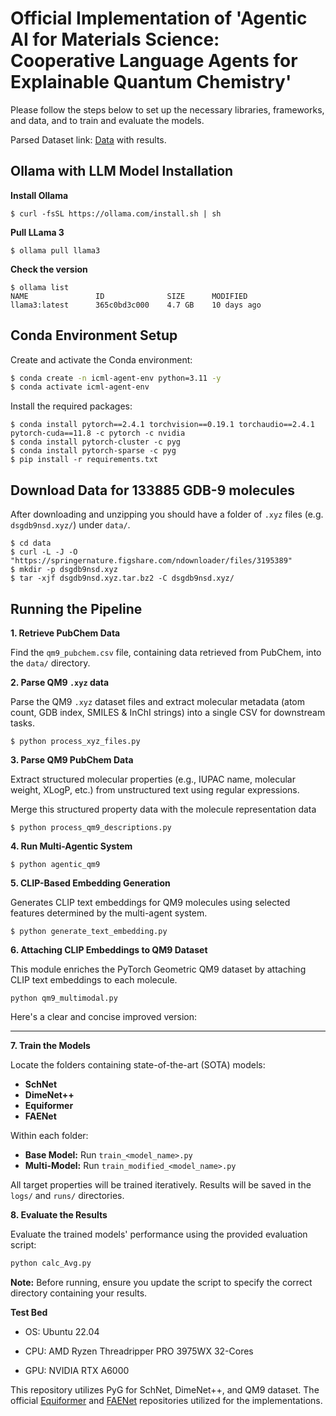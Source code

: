 # Official Implementation of 'Agentic AI for Materials Science: Cooperative Language Agents for Explainable Quantum Chemistry'

Please follow the steps below to set up the necessary libraries, frameworks, and data, and to train and evaluate the models.

Parsed Dataset link: [Data](https://figshare.com/s/7e858bb1c98bbba706b4) with results.

## Ollama with LLM Model Installation

**Install Ollama**

```$ curl -fsSL https://ollama.com/install.sh | sh```

**Pull LLama 3**

```$ ollama pull llama3```

**Check the version**
```
$ ollama list
NAME               ID              SIZE      MODIFIED   
llama3:latest      365c0bd3c000    4.7 GB    10 days ago    
```

## Conda Environment Setup

Create and activate the Conda environment:

```bash
$ conda create -n icml-agent-env python=3.11 -y
$ conda activate icml-agent-env
```

Install the required packages:

```
$ conda install pytorch==2.4.1 torchvision==0.19.1 torchaudio==2.4.1 pytorch-cuda==11.8 -c pytorch -c nvidia
$ conda install pytorch-cluster -c pyg
$ conda install pytorch-sparse -c pyg
$ pip install -r requirements.txt
```

## Download Data for 133885 GDB-9 molecules

After downloading and unzipping you should have a folder of `.xyz` files (e.g. `dsgdb9nsd.xyz/`) under `data/`.

```
$ cd data
$ curl -L -J -O "https://springernature.figshare.com/ndownloader/files/3195389"
$ mkdir -p dsgdb9nsd.xyz
$ tar -xjf dsgdb9nsd.xyz.tar.bz2 -C dsgdb9nsd.xyz/
```


## Running the Pipeline

**1. Retrieve PubChem Data**

Find the `qm9_pubchem.csv` file, containing data retrieved from PubChem, into the `data/` directory.


**2. Parse QM9 `.xyz` data**

Parse the QM9 `.xyz` dataset files and extract molecular metadata (atom count, GDB index, SMILES & InChI strings) into a single CSV for downstream tasks.
```
$ python process_xyz_files.py
```

**3. Parse QM9 PubChem Data**

Extract structured molecular properties (e.g., IUPAC name, molecular weight, XLogP, etc.) from unstructured text using regular expressions.

Merge this structured property data with the molecule representation data 

```
$ python process_qm9_descriptions.py
```

**4. Run Multi-Agentic System**
```
$ python agentic_qm9
```

**5. CLIP-Based Embedding Generation**

Generates CLIP text embeddings for QM9 molecules using selected features determined by the multi-agent system.

```
$ python generate_text_embedding.py
```

**6. Attaching CLIP Embeddings to QM9 Dataset**

This module enriches the PyTorch Geometric QM9 dataset by attaching CLIP text embeddings to each molecule.

```
python qm9_multimodal.py
```

Here's a clear and concise improved version:

---

**7. Train the Models**

Locate the folders containing state-of-the-art (SOTA) models:

* **SchNet**
* **DimeNet++**
* **Equiformer**
* **FAENet**

Within each folder:

* **Base Model:** Run `train_<model_name>.py`
* **Multi-Model:** Run `train_modified_<model_name>.py`

All target properties will be trained iteratively. Results will be saved in the `logs/` and `runs/` directories.

**8. Evaluate the Results**

Evaluate the trained models' performance using the provided evaluation script:

```bash
python calc_Avg.py
```

**Note:** Before running, ensure you update the script to specify the correct directory containing your results.


**Test Bed**
* OS: Ubuntu 22.04

* CPU: AMD Ryzen Threadripper PRO 3975WX 32-Cores

* GPU: NVIDIA RTX A6000

This repository utilizes PyG for SchNet, DimeNet++, and QM9 dataset. The official [Equiformer](https://github.com/atomicarchitects/equiformer) and [FAENet](https://github.com/vict0rsch/faenet/tree/main) repositories utilized for the implementations.